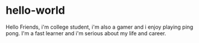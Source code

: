 # hello-world

Hello Friends, i'm college student, i'm also a gamer and i enjoy playing ping pong.
I'm a fast learner and i'm serious about my life and career.
